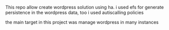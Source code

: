 This repo allow create wordpress  solution using ha.
i used efs for generate persistence in the wordpress data, too i used autiscalling policies

the main target in this project was manage wordpress in many instances